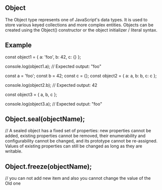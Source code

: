 ## Object
The Object type represents one of JavaScript's data types. It is used to store various keyed collections and more complex entities. Objects can be created using the Object() constructor or the object initializer / literal syntax.
## Example 
const object1 = { a: 'foo', b: 42, c: {} };

console.log(object1.a);
// Expected output: "foo"

const a = 'foo';
const b = 42;
const c = {};
const object2 = { a: a, b: b, c: c };

console.log(object2.b);
// Expected output: 42

const object3 = { a, b, c };

console.log(object3.a);
// Expected output: "foo"

## Object.seal(objectName);
// A sealed object has a fixed set of properties: new properties cannot be added, existing properties cannot be removed, their enumerability and configurability cannot be changed, and its prototype cannot be re-assigned. Values of existing properties can still be changed as long as they are writable.
## Object.freeze(objectName); 
// you can not add new item and also you cannot change the value of the Old one
